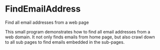 # FindEmailAddress
Find all email addresses from a web page

This small program demonstrates how to find all email addresses from a web domain. It not only finds emails from home page, but also crawl down to all sub pages to find emails embedded in the sub-pages. 
